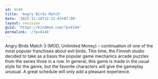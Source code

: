 ```yaml
---
id: 4144
title: 'Angry Birds Match'
date: '2022-11-24T12:31:03+07:00'
layout: revision
guid: 'https://kindmod.com/?p=4144'
permalink: '/?p=4144'
---
```


Angry Birds Match 3 (MOD, Unlimited Money) – continuation of one of the most popular franchises about evil birds. This time, the Finnish studio decided to take as a basis the popular game mechanics arcade puzzles from the series three in a row. In general, this game is made in the usual style for the genre, but the favorite characters will give the gameplay unusual. A great schedule will only add a pleasant experience.